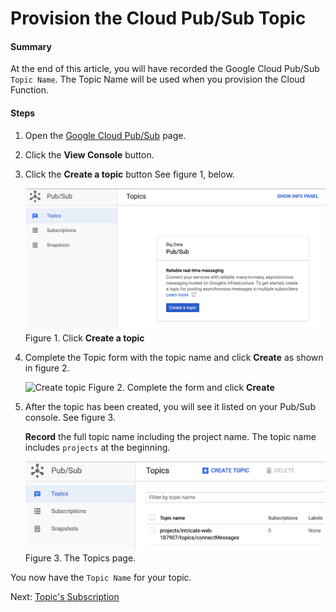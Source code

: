 # Provision the Cloud Pub/Sub Topic

#### Summary
At the end of this article, you will have recorded the 
Google Cloud Pub/Sub `Topic Name`. The Topic Name
will be used when you provision the Cloud Function.

#### Steps 

1. Open the 
   [Google Cloud Pub/Sub](https://cloud.google.com/pubsub/)
   page.
1. Click the **View Console** button.
1. Click the **Create a topic** button 
   See figure 1, below.

   ![Create a topic](08._PubSub_start.png)
   Figure 1. Click **Create a topic**

1. Complete the Topic form with the topic name
   and click **Create** as shown in 
   figure 2.

   ![Create topic](09._PubSub_create_topic.png)
   Figure 2. Complete the form and click **Create**
1. After the topic has been created, you will 
   see it listed on your Pub/Sub console.
   See figure 3.
   
   **Record** the full topic name including 
   the project name. The topic name includes 
   `projects` at the beginning.
   
   ![Topics page](10._Topic_name.png)
   Figure 3. The Topics page.

You now have the `Topic Name` for your topic.

Next: [Topic's Subscription](INSTALLATION_3_pub_sub_subscription.md)
